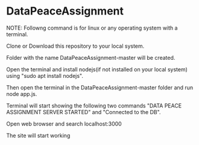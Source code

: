 # DataPeaceAssignment
NOTE: Followng command is for linux or any operating system with a terminal.

Clone or Download this repository to your local system.

Folder with the name DataPeaceAssignment-master will be created.

Open the terminal and install nodejs(if not installed on your local system) using "sudo apt install nodejs".

Then open the terminal in the DataPeaceAssignment-master folder and run node app.js.

Terminal will start showing the following two commands "DATA PEACE ASSIGNMENT SERVER STARTED" and "Connected to the DB".

Open web browser and search localhost:3000

The site will start working
